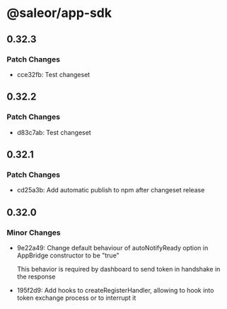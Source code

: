 # @saleor/app-sdk

## 0.32.3

### Patch Changes

- cce32fb: Test changeset

## 0.32.2

### Patch Changes

- d83c7ab: Test changeset

## 0.32.1

### Patch Changes

- cd25a3b: Add automatic publish to npm after changeset release

## 0.32.0

### Minor Changes

- 9e22a49: Change default behaviour of autoNotifyReady option in AppBridge constructor to be "true"

  This behavior is required by dashboard to send token in handshake in the response

- 195f2d9: Add hooks to createRegisterHandler, allowing to hook into token exchange process or to interrupt it
